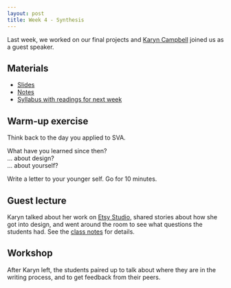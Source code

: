 ```yaml
---
layout: post
title: Week 4 - Synthesis
---
```


Last week, we worked on our final projects and [Karyn Campbell](http://www.karyncampbell.com/) joined us as a guest speaker.

## Materials

* [Slides](https://github.com/nicoleslaw/strategicwriting/tree/master/_slides)
* [Notes](https://github.com/nicoleslaw/strategicwriting/blob/master/_notes/week-4.md)
* [Syllabus with readings for next week](http://strategicwriting.club/syllabus/#schedule)

## Warm-up exercise

Think back to the day you applied to SVA.

What have you learned since then?  
... about design?  
... about yourself?

Write a letter to your younger self. Go for 10 minutes.

## Guest lecture

Karyn talked about her work on [Etsy Studio](https://www.etsystudio.com), shared stories about how she got into design, and went around the room to see what questions the students had. See the [class notes](https://github.com/nicoleslaw/strategicwriting/blob/master/_notes/week-4.md) for details.

## Workshop

After Karyn left, the students paired up to talk about where they are in the writing process, and to get feedback from their peers.
